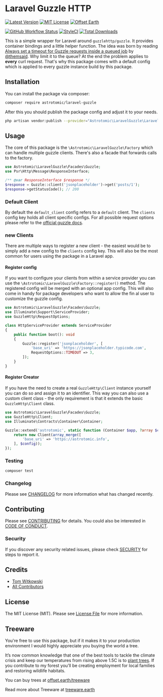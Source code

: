 # Laravel Guzzle HTTP

[![Latest Version](http://img.shields.io/packagist/v/astrotomic/laravel-guzzle.svg?label=Release&style=for-the-badge)](https://packagist.org/packages/astrotomic/laravel-guzzle)
[![MIT License](https://img.shields.io/github/license/Astrotomic/laravel-guzzle.svg?label=License&color=blue&style=for-the-badge)](https://github.com/Astrotomic/laravel-guzzle/blob/master/LICENSE)
[![Offset Earth](https://img.shields.io/badge/Treeware-%F0%9F%8C%B3-green?style=for-the-badge)](https://plant.treeware.earth/Astrotomic/laravel-guzzle)

[![GitHub Workflow Status](https://img.shields.io/github/workflow/status/Astrotomic/laravel-guzzle/run-tests?style=flat-square&logoColor=white&logo=github&label=Tests)](https://github.com/Astrotomic/laravel-guzzle/actions?query=workflow%3Arun-tests)
[![StyleCI](https://styleci.io/repos/240394430/shield)](https://styleci.io/repos/240394430)
[![Total Downloads](https://img.shields.io/packagist/dt/astrotomic/laravel-guzzle.svg?label=Downloads&style=flat-square)](https://packagist.org/packages/astrotomic/laravel-guzzle)

This is a simple wrapper for Laravel around `guzzlehttp/guzzle`. It provides container bindings and a little helper function.
The idea was born by reading [Always set a timeout for Guzzle requests inside a queued job](https://divinglaravel.com/always-set-a-timeout-for-guzzle-requests-inside-a-queued-job) by [@themsaid](https://twitter.com/themsaid).
Why limit it to the queue? At the end the problem applies to **every** curl request.
That's why this package comes with a default config which is applied to every guzzle instance build by this package.

## Installation

You can install the package via composer:

```bash
composer require astrotomic/laravel-guzzle
```

After this you should publish the package config and adjust it to your needs.

```bash
php artisan vendor:publish --provider="Astrotomic\LaravelGuzzle\LaravelGuzzleServiceProvider" --tag=config
```

## Usage

The core of this package is the `\Astrotomic\LaravelGuzzle\Factory` which can handle multiple guzzle clients.
There's also a facade that forwards calls to the factory.

```php
use Astrotomic\LaravelGuzzle\Facades\Guzzle;
use Psr\Http\Message\ResponseInterface;

/** @var ResponseInterface $response */
$response = Guzzle::client('jsonplaceholder')->get('posts/1');
$response->getStatusCode(); // 200
```

### Default Client

By default the `default_client` config refers to a `default` client.
The `clients` config key holds all client specific configs.
For all possible request options please refer to the [official guzzle docs](http://docs.guzzlephp.org/en/stable/request-options.html).

### new Clients

There are multiple ways to register a new client - the easiest would be to simply add a new config to the `clients` config key.
This will also be the most common for users using the package in a Laravel app.

#### Register config

If you want to configure your clients from within a service provider you can use the `\Astrotomic\LaravelGuzzle\Factory::register()` method.
The registered config will be merged with an optional app config.
This will also come in handy for package developers who want to allow the fin al user to customize the guzzle config.

```php
use Astrotomic\LaravelGuzzle\Facades\Guzzle;
use Illuminate\Support\ServiceProvider;
use GuzzleHttp\RequestOptions;

class HttpServiceProvider extends ServiceProvider
{
    public function boot(): void
    {
        Guzzle::register('jsonplaceholder', [
            'base_uri' => 'https://jsonplaceholder.typicode.com',
            RequestOptions::TIMEOUT => 3,
        ]);
    }
}
```

#### Register Creator

If you have the need to create a real `GuzzleHttp\Client` instance yourself you can do so and assign it to an identifier.
This way you can also use a custom client class - the only requirement is that it extends the basic `GuzzleHttp\Client` class.

```php
use Astrotomic\LaravelGuzzle\Facades\Guzzle;
use GuzzleHttp\Client;
use Illuminate\Contracts\Container\Container;

Guzzle::extend('astrotomic', static function (Container $app, ?array $config): Client {
    return new Client(array_merge([
        'base_uri' => 'https://astrotomic.info',
    ], $config));
});
```

### Testing

```bash
composer test
```

### Changelog

Please see [CHANGELOG](CHANGELOG.md) for more information what has changed recently.

## Contributing

Please see [CONTRIBUTING](https://github.com/Astrotomic/.github/blob/master/CONTRIBUTING.md) for details. You could also be interested in [CODE OF CONDUCT](https://github.com/Astrotomic/.github/blob/master/CODE_OF_CONDUCT.md).

### Security

If you discover any security related issues, please check [SECURITY](https://github.com/Astrotomic/.github/blob/master/SECURITY.md) for steps to report it.

## Credits

- [Tom Witkowski](https://github.com/Gummibeer)
- [All Contributors](../../contributors)

## License

The MIT License (MIT). Please see [License File](LICENSE.md) for more information.

## Treeware

You're free to use this package, but if it makes it to your production environment I would highly appreciate you buying the world a tree.

It’s now common knowledge that one of the best tools to tackle the climate crisis and keep our temperatures from rising above 1.5C is to [plant trees](https://www.bbc.co.uk/news/science-environment-48870920). If you contribute to my forest you’ll be creating employment for local families and restoring wildlife habitats.

You can buy trees at [offset.earth/treeware](https://plant.treeware.earth/Astrotomic/laravel-guzzle)

Read more about Treeware at [treeware.earth](https://treeware.earth)
